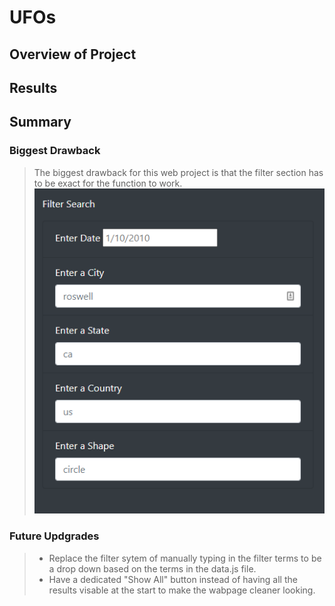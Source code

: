 # UFOs
## Overview of Project
## Results

## Summary
### Biggest Drawback
> The biggest drawback for this web project is that the filter section has to be exact for the function to work.
> !["filter table"](https://github.com/rulamia/UFOs/blob/main/Resources/Filter.PNG)
### Future Updgrades
> - Replace the filter sytem of manually typing in the filter terms to be a drop down based on the terms in the data.js file.
> - Have a dedicated "Show All" button instead of having all the results visable at the start to make the wabpage cleaner looking. 
